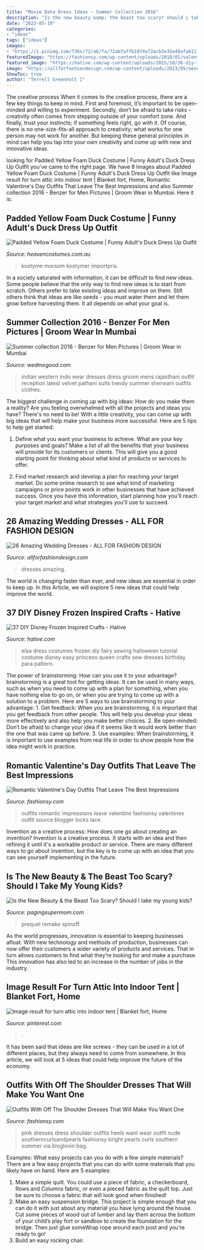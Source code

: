 ```yaml
---
title: "Movie Date Dress Ideas ~ Summer Collection 2016"
description: "Is the new beauty &amp; the beast too scary? should i take my young kids?"
date: "2023-05-19"
categories:
- "ideas"
tags: ["ideas"]
images:
- "https://i.pinimg.com/736x/72/ab/fa/72abfaffb1074a72acb3e3da48afa611.jpg"
featuredImage: "https://fashionsy.com/wp-content/uploads/2018/01/valentines-day-outfits-.jpg"
featured_image: "https://hative.com/wp-content/uploads/2015/10/36-diy-frozen-crafts.jpg"
image: "https://allforfashiondesign.com/wp-content/uploads/2013/05/nevestinski-fustan-5.jpg"
ShowToc: true
author: "Terrell Greenholt I"
---
```



The creative process
When it comes to the creative process, there are a few key things to keep in mind. First and foremost, it’s important to be open-minded and willing to experiment. Secondly, don’t be afraid to take risks – creativity often comes from stepping outside of your comfort zone. And finally, trust your instincts; if something feels right, go with it.
Of course, there is no one-size-fits-all approach to creativity; what works for one person may not work for another. But keeping these general principles in mind can help you tap into your own creativity and come up with new and innovative ideas.

	

		
looking for Padded Yellow Foam Duck Costume | Funny Adult&#039;s Duck Dress Up Outfit you've came to the right page. We have 8 Images about Padded Yellow Foam Duck Costume | Funny Adult&#039;s Duck Dress Up Outfit like Image result for turn attic into indoor tent | Blanket fort, Home, Romantic Valentine&#039;s Day Outfits That Leave The Best Impressions and also Summer collection 2016 - Benzer for Men Pictures | Groom Wear in Mumbai. Here it is:
		
    
## Padded Yellow Foam Duck Costume | Funny Adult&#039;s Duck Dress Up Outfit

<img loading=lazy src="https://www.heavencostumes.com.au/media/catalog/product/cache/87e1f69bc93e13dd75c69321dae7010a/s/m/smf-43390-adults-funny-yellow-duck-animal-fancy-dress-costume-side-image-2.jpg" onerror="this.onerror=null;this.src='https://tse2.mm.bing.net/th?id=OIP.2Wfcoo0t6aZbYcnZNbyR2QHaJ4&amp;pid=15.1';" alt="Padded Yellow Foam Duck Costume | Funny Adult&#039;s Duck Dress Up Outfit">

_Source: heavencostumes.com.au_

>kostyme morsom kostymer importpris. 

	

In a society saturated with information, it can be difficult to find new ideas. Some people believe that the only way to find new ideas is to start from scratch. Others prefer to take existing ideas and improve on them. Still others think that ideas are like seeds - you must water them and let them grow before harvesting them. It all depends on what your goal is.

    
## Summer Collection 2016 - Benzer For Men Pictures | Groom Wear In Mumbai

<img loading=lazy src="https://image.wedmegood.com/resized/570X/uploads/project/5993/1463822030_M16_142a.jpg" onerror="this.onerror=null;this.src='https://tse1.mm.bing.net/th?id=OIP.XzKpApOJ0oyT_TdpJl6TVwAAAA&amp;pid=15.1';" alt="Summer collection 2016 - Benzer for Men Pictures | Groom Wear in Mumbai">

_Source: wedmegood.com_

>indian western indo wear dresses dress groom mens rajasthani outfit reception latest velvet pathani suits trendy summer sherwani outfits clothes. 

	

The biggest challenge in coming up with big ideas: How do you make them a reality?
Are you feeling overwhelmed with all the projects and ideas you have? There's no need to be! With a little creativity, you can come up with big ideas that will help make your business more successful. Here are 5 tips to help get started: 
1. Define what you want your business to achieve. What are your key purposes and goals? Make a list of all the benefits that your business will provide for its customers or clients. This will give you a good starting point for thinking about what kind of products or services to offer. 

2. Find market research and develop a plan for reaching your target market. Do some online research to see what kind of marketing campaigns or price points work in other businesses that have achieved success. Once you have this information, start planning how you'll reach your target market and what strategies you'll use to succeed.

    
## 26 Amazing Wedding Dresses - ALL FOR FASHION DESIGN

<img loading=lazy src="https://allforfashiondesign.com/wp-content/uploads/2013/05/nevestinski-fustan-5.jpg" onerror="this.onerror=null;this.src='https://tse1.mm.bing.net/th?id=OIP.rtpEV16w-EQYR_BPoyHYpgAAAA&amp;pid=15.1';" alt="26 Amazing Wedding Dresses - ALL FOR FASHION DESIGN">

_Source: allforfashiondesign.com_

>dresses amazing. 

	

The world is changing faster than ever, and new ideas are essential in order to keep up. In this Article, we will explore 5 new ideas that could help improve the world.

    
## 37 DIY Disney Frozen Inspired Crafts - Hative

<img loading=lazy src="https://hative.com/wp-content/uploads/2015/10/36-diy-frozen-crafts.jpg" onerror="this.onerror=null;this.src='https://tse4.mm.bing.net/th?id=OIP.Gk1I78ZZ9EcatD1JUxqZTwHaLH&amp;pid=15.1';" alt="37 DIY Disney Frozen Inspired Crafts - Hative">

_Source: hative.com_

>elsa dress costumes frozen diy fairy sewing halloween tutorial costume disney easy princess queen crafts sew dresses birthday para pattern. 

	

The power of brainstorming: How can you use it to your advantage?
brainstorming is a great tool for getting ideas. It can be used in many ways, such as when you need to come up with a plan for something, when you have nothing else to go on, or when you are trying to come up with a solution to a problem. Here are 5 ways to use brainstorming to your advantage: 1. Get feedback: When you are brainstorming, it is important that you get feedback from other people. This will help you develop your ideas more effectively and also help you make better choices. 2. Be open-minded: Don’t be afraid to change your idea if it seems like it would work better than the one that was came up before. 3. Use examples: When brainstorming, it is important to use examples from real life in order to show people how the idea might work in practice. 
    
## Romantic Valentine&#039;s Day Outfits That Leave The Best Impressions

<img loading=lazy src="https://fashionsy.com/wp-content/uploads/2018/01/valentines-day-outfits-.jpg" onerror="this.onerror=null;this.src='https://tse1.mm.bing.net/th?id=OIP.wK3QbYqjh5CdG8XMCAZlUgHaLH&amp;pid=15.1';" alt="Romantic Valentine&#039;s Day Outfits That Leave The Best Impressions">

_Source: fashionsy.com_

>outfits romantic impressions leave valentine fashionsy valentines outfit source blogger locks lace. 

	

Invention as a creative process: How does one go about creating an invention?
Invention is a creative process. It starts with an idea and then refining it until it's a workable product or service. There are many different ways to go about invention, but the key is to come up with an idea that you can see yourself implementing in the future.

    
## Is The New Beauty &amp; The Beast Too Scary? Should I Take My Young Kids?

<img loading=lazy src="https://pagingsupermom.com/wp-content/uploads/2017/03/Belle-Village.jpg" onerror="this.onerror=null;this.src='https://tse2.mm.bing.net/th?id=OIP.aAV7VbflRp2uYThlmpguhgHaK8&amp;pid=15.1';" alt="Is the New Beauty &amp; the Beast Too Scary? Should I take my young kids?">

_Source: pagingsupermom.com_

>prequel remake spinoff. 

	

As the world progresses, innovation is essential to keeping businesses afloat. With new technology and methods of production, businesses can now offer their customers a wider variety of products and services. That in turn allows customers to find what they’re looking for and make a purchase. This innovation has also led to an increase in the number of jobs in the industry.

    
## Image Result For Turn Attic Into Indoor Tent | Blanket Fort, Home

<img loading=lazy src="https://i.pinimg.com/736x/72/ab/fa/72abfaffb1074a72acb3e3da48afa611.jpg" onerror="this.onerror=null;this.src='https://tse2.mm.bing.net/th?id=OIP.KWsdf_6vt5Zy0uneHsukKQHaFj&amp;pid=15.1';" alt="Image result for turn attic into indoor tent | Blanket fort, Home">

_Source: pinterest.com_

>. 

	

It has been said that ideas are like screws - they can be used in a lot of different places, but they always need to come from somewhere. In this article, we will look at 5 ideas that could help improve the future of the economy.

    
## Outfits With Off The Shoulder Dresses That Will Make You Want One

<img loading=lazy src="http://fashionsy.com/wp-content/uploads/2016/07/hot-pink-dress-what-to-wear-to-a-wedding-11-630x945.jpg" onerror="this.onerror=null;this.src='https://tse2.mm.bing.net/th?id=OIP.UvndZPCnS2M-jeMt2Ddz_QHaLH&amp;pid=15.1';" alt="Outfits With Off The Shoulder Dresses That Will Make You Want One">

_Source: fashionsy.com_

>pink dresses dress shoulder outfits heels want wear outfit nude southerncurlsandpearls fashionsy bright pearls curls southern summer via bloglovin bag. 

	

Examples: What easy projects can you do with a few simple materials?
There are a few easy projects that you can do with some materials that you likely have on hand. Here are 5 examples:
1. Make a simple quilt. You could use a piece of fabric, a checkerboard, Rows and Columns fabric, or even a pieced fabric as the quilt top. Just be sure to choose a fabric that will look good when finished! 
2. Make an easy suspension bridge. This project is simple enough that you can do it with just about any material you have lying around the house. Cut some pieces of wood out of lumber and lay them across the bottom of your child’s play fort or sandbox to create the foundation for the bridge. Then just glue someWrap rope around each post and you’re ready to go! 
3. Build an easy rocking chair.

